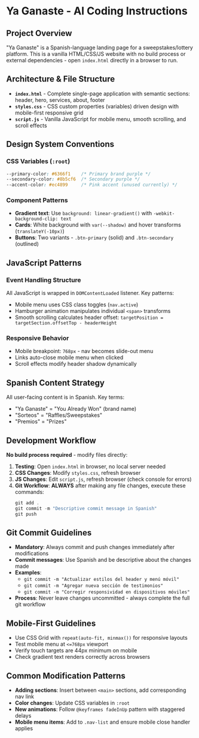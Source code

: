 # Ya Ganaste - AI Coding Instructions

## Project Overview

"Ya Ganaste" is a Spanish-language landing page for a sweepstakes/lottery platform. This is a vanilla HTML/CSS/JS website with no build process or external dependencies - open `index.html` directly in a browser to run.

## Architecture & File Structure

- **`index.html`** - Complete single-page application with semantic sections: header, hero, services, about, footer
- **`styles.css`** - CSS custom properties (variables) driven design with mobile-first responsive grid
- **`script.js`** - Vanilla JavaScript for mobile menu, smooth scrolling, and scroll effects

## Design System Conventions

### CSS Variables (`:root`)
```css
--primary-color: #6366f1    /* Primary brand purple */
--secondary-color: #8b5cf6  /* Secondary purple */
--accent-color: #ec4899     /* Pink accent (unused currently) */
```

### Component Patterns
- **Gradient text**: Use `background: linear-gradient()` with `-webkit-background-clip: text`
- **Cards**: White background with `var(--shadow)` and hover transforms (`translateY(-10px)`)
- **Buttons**: Two variants - `.btn-primary` (solid) and `.btn-secondary` (outlined)

## JavaScript Patterns

### Event Handling Structure
All JavaScript is wrapped in `DOMContentLoaded` listener. Key patterns:
- Mobile menu uses CSS class toggles (`nav.active`) 
- Hamburger animation manipulates individual `<span>` transforms
- Smooth scrolling calculates header offset: `targetPosition = targetSection.offsetTop - headerHeight`

### Responsive Behavior
- Mobile breakpoint: `768px` - nav becomes slide-out menu
- Links auto-close mobile menu when clicked
- Scroll effects modify header shadow dynamically

## Spanish Content Strategy

All user-facing content is in Spanish. Key terms:
- "Ya Ganaste" = "You Already Won" (brand name)
- "Sorteos" = "Raffles/Sweepstakes" 
- "Premios" = "Prizes"

## Development Workflow

**No build process required** - modify files directly:

1. **Testing**: Open `index.html` in browser, no local server needed
2. **CSS Changes**: Modify `styles.css`, refresh browser
3. **JS Changes**: Edit `script.js`, refresh browser (check console for errors)
4. **Git Workflow**: **ALWAYS** after making any file changes, execute these commands:
   ```powershell
   git add .
   git commit -m "Descriptive commit message in Spanish"
   git push
   ```

## Git Commit Guidelines

- **Mandatory**: Always commit and push changes immediately after modifications
- **Commit messages**: Use Spanish and be descriptive about the changes made
- **Examples**:
  - `git commit -m "Actualizar estilos del header y menú móvil"`
  - `git commit -m "Agregar nueva sección de testimonios"`
  - `git commit -m "Corregir responsividad en dispositivos móviles"`
- **Process**: Never leave changes uncommitted - always complete the full git workflow

## Mobile-First Guidelines

- Use CSS Grid with `repeat(auto-fit, minmax())` for responsive layouts
- Test mobile menu at `<=768px` viewport
- Verify touch targets are 44px minimum on mobile
- Check gradient text renders correctly across browsers

## Common Modification Patterns

- **Adding sections**: Insert between `<main>` sections, add corresponding nav link
- **Color changes**: Update CSS variables in `:root`
- **New animations**: Follow `@keyframes fadeInUp` pattern with staggered delays
- **Mobile menu items**: Add to `.nav-list` and ensure mobile close handler applies
